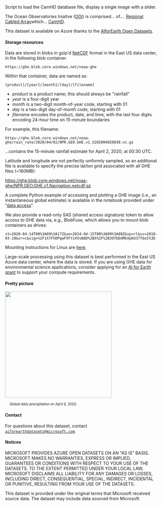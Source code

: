 Script to load the CamHD database file, display a single image with a slider.

The Ocean Observatories Iniative ([OOI](https://oceanobservatories.org)) is comprised... of.... [Regional Cabled Array](https://oceanobservatories.org/regional-cabled-array/)which...  [CamHD](https://oceanobservatories.org/instrument-class/camhd/).

This dataset is available on Azure thanks to the [AIforEarth Open Datasets](https://azure.microsoft.com/en-us/services/open-datasets/).


#### Storage resources 

Data are stored in blobs in gzip'd [NetCDF](https://www.unidata.ucar.edu/software/netcdf/) format in the East US data center, in the following blob container:

`https://ghe.blob.core.windows.net/noaa-ghe`

Within that container, data are named as:

`[product]/[year]/[month]/[day]/[filename]`

* <i>product</i> is a product name; this should always be "rainfall"
* <i>year</i> is a four-digit year
* <i>month</i> is a two-digit month-of-year code, starting with 01
* <i>day</i> is a two-digit day-of-month code, starting with 01
* <i>filename</i> encodes the product, date, and time, with the last four digits encoding 24-hour time on 15-minute boundaries

For example, this filename:

`https://ghe.blob.core.windows.net/noaa-ghe/rain_rate/2020/04/02/NPR.GEO.GHE.v1.S202004020030.nc.gz`

...contains the 15-minute rainfall estimate for April 2, 2020, at 00:30 UTC.

Latitude and longitude are not perfectly uniformly sampled, so an additional file is available to specify the precise lat/lon grid associated with all GHE files (~160MB):

<https://ghe.blob.core.windows.net/noaa-ghe/NPR.GEO.GHE.v1.Navigation.netcdf.gz>

A complete Python example of accessing and plotting a GHE image (i.e., an instantaneous global estimate) is available in the notebook provided under &ldquo;<a href="https://azure.microsoft.com/en-us/services/open-datasets/catalog/ghe?tab=data-access">data access</a>&rdquo;.

We also provide a read-only SAS (shared access signature) token to allow access to GHE data via, e.g., BlobFuse, which allows you to mount blob containers as drives:

`st=2020-04-14T00%3A09%3A17Z&se=2034-04-15T00%3A09%3A00Z&sp=rl&sv=2018-03-28&sr=c&sig=%2F1X7FhDPqwF9TYzXVvB8D%2BX%2F%2B3OYbDdMkXpKU37T6eI%3D`

Mounting instructions for Linux are [here](https://docs.microsoft.com/en-us/azure/storage/blobs/storage-how-to-mount-container-linux).

Large-scale processing using this dataset is best performed in the East US Azure data center, where the data is stored.  If you are using GHE data for environmental science applications, consider applying for an [AI for Earth grant](http://aka.ms/ai4egrants) to support your compute requirements.


#### Pretty picture

<img src="https://ai4edatasetspublicassets.blob.core.windows.net/assets/aod_images/ghe.png" width=350px;><br/>

<p style="font-size:80%;margin-left:15px;">Global daily precipitation on April 9, 2020.</p>


#### Contact

For questions about this dataset, contact [`aiforearthdatasets@microsoft.com`](mailto:aiforearthdatasets@microsoft.com?subject=ghe%20question).


#### Notices

MICROSOFT PROVIDES AZURE OPEN DATASETS ON AN "AS IS" BASIS. MICROSOFT MAKES NO WARRANTIES, EXPRESS OR IMPLIED, GUARANTEES OR CONDITIONS WITH RESPECT TO YOUR USE OF THE DATASETS. TO THE EXTENT PERMITTED UNDER YOUR LOCAL LAW, MICROSOFT DISCLAIMS ALL LIABILITY FOR ANY DAMAGES OR LOSSES, INCLUDING DIRECT, CONSEQUENTIAL, SPECIAL, INDIRECT, INCIDENTAL OR PUNITIVE, RESULTING FROM YOUR USE OF THE DATASETS. 

This dataset is provided under the original terms that Microsoft received source data. The dataset may include data sourced from Microsoft.
